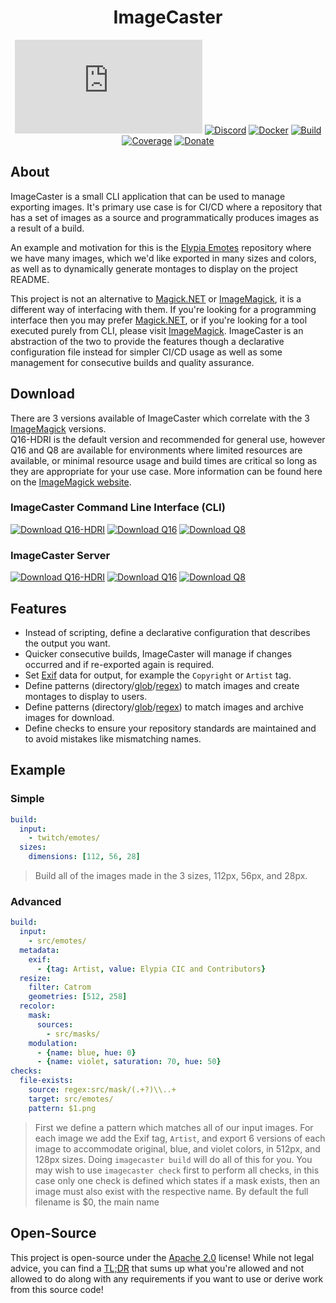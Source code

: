 <div align="center">

# ImageCaster
[![Matrix]][matrix-community] [![Discord]][discord-guild] [![Docker]][docker-image] [![Build]][gitlab] [![Coverage]][gitlab] [![Donate]][elypia-donate]
</div>

## About
ImageCaster is a small CLI application that can be used to manage
exporting images. It's primary use case is for CI/CD where a
repository that has a set of images as a source and programmatically
produces images as a result of a build.

An example and motivation for this is the [Elypia Emotes] repository
where we have many images, which we'd like exported in many
sizes and colors, as well as to dynamically generate montages to
display on the project README.

This project is not an alternative to [Magick.NET] or [ImageMagick], it
is a different way of interfacing with them. If you're looking for a
programming interface then you may prefer [Magick.NET], or if you're
looking for a tool executed purely from CLI, please visit [ImageMagick].
ImageCaster is an abstraction of the two to provide the features though
a declarative configuration file instead for simpler CI/CD usage as
well as some management for consecutive builds and quality assurance.

## Download
There are 3 versions available of ImageCaster which correlate with the 3 [ImageMagick] versions.  
Q16-HDRI is the default version and recommended for general use, however Q16 and Q8 
are available for environments where limited resources are available, or minimal
resource usage and build times are critical so long as they are appropriate for your use case.
More information can be found here on the [ImageMagick website].

### ImageCaster Command Line Interface (CLI)
[![Download Q16-HDRI]][cli-q16-hdri-download] [![Download Q16]][cli-q16-download] [![Download Q8]][cli-q8-download]

### ImageCaster Server
[![Download Q16-HDRI]][api-q16-hdri-download] [![Download Q16]][api-q16-download] [![Download Q8]][api-q8-download]

## Features
* Instead of scripting, define a declarative configuration that
describes the output you want.
* Quicker consecutive builds, ImageCaster will manage if changes
occurred and if re-exported again is required.
* Set [Exif] data for output, for example the `Copyright` or `Artist`
tag.
* Define patterns (directory/[glob]/[regex]) to match images and create
montages to display to users.
* Define patterns (directory/[glob]/[regex]) to match images and
archive images for download.
* Define checks to ensure your repository standards are maintained and
to avoid mistakes like mismatching names.

## Example
### Simple
```yml
build:
  input:
    - twitch/emotes/
  sizes:
    dimensions: [112, 56, 28]
```
> Build all of the images made in the 3 sizes, 112px, 56px, and 28px.

### Advanced
```yml
build:
  input:
    - src/emotes/
  metadata:
    exif:
      - {tag: Artist, value: Elypia CIC and Contributors}
  resize:
    filter: Catrom
    geometries: [512, 258]
  recolor:
    mask:
      sources:
        - src/masks/
    modulation:
      - {name: blue, hue: 0}
      - {name: violet, saturation: 70, hue: 50}
checks:
  file-exists:
    source: regex:src/mask/(.+?)\\..+
    target: src/emotes/
    pattern: $1.png
```
> First we define a pattern which matches all of our input images. For
> each image we add the Exif tag, `Artist`, and export 6 versions of
> each image to accommodate original, blue, and violet colors, in 512px,
> and 128px sizes. Doing `imagecaster build` will do all of this for
> you. You may wish to use `imagecaster check` first to perform all
> checks, in this case only one check is defined which states if a mask
> exists, then an image must also exist with the respective name.
> By default the full filename is $0, the main name

## Open-Source
This project is open-source under the [Apache 2.0] license!
While not legal advice, you can find a [TL;DR] that sums up what
you're allowed and not allowed to do along with any requirements if you
want to use or derive work from this source code!

[matrix-community]: https://matrix.to/#/+elypia:matrix.org "Matrix Invite"
[discord-guild]: https://discord.com/invite/hprGMaM "Discord Invite"
[docker-image]: https://hub.docker.com/r/elypia/imagecaster "ImageCaster on Docker"
[gitlab]: https://gitlab.com/Elypia/imagecaster/commits/master "Repository on GitLab"
[elypia-donate]: https://elypia.org/donate "Donate to Elypia"
[Elypia Emotes]: https://gitlab.com/Elypia/elypia-emotes "Elypia Emotes"
[Magick.NET]: https://github.com/dlemstra/Magick.NET "Magick.NET on GitHub"
[ImageMagick]: https://github.com/ImageMagick "ImageMagick on GitHub"
[ImageMagick website]: https://imagemagick.org/ "ImageMagick Website"
[cli-q16-hdri-download]: https://gitlab.com/Elypia/imagecaster/-/jobs/artifacts/master/download?job=build-cli-q16-hdri "Download ImageCaster CLI with ImageMagick Q16-HDRI"
[cli-q16-download]: https://gitlab.com/Elypia/imagecaster/-/jobs/artifacts/master/download?job=build-cli-q16 "Download ImageCaster CLI with ImageMagick Q16"
[cli-q8-download]: https://gitlab.com/Elypia/imagecaster/-/jobs/artifacts/master/download?job=build-cli-q8 "Download ImageCaster CLI with ImageMagick Q8"
[api-q16-hdri-download]: https://gitlab.com/Elypia/imagecaster/-/jobs/artifacts/master/download?job=build-api-q16-hdri "Download ImageCaster API with ImageMagick Q16-HDRI"
[api-q16-download]: https://gitlab.com/Elypia/imagecaster/-/jobs/artifacts/master/download?job=build-api-q16 "Download ImageCaster API with ImageMagick Q16"
[api-q8-download]: https://gitlab.com/Elypia/imagecaster/-/jobs/artifacts/master/download?job=build-api-q8 "Download ImageCaster API with ImageMagick Q8"
[Exif]: https://en.wikipedia.org/wiki/Exif "Exif on Wikipedia"
[glob]: https://en.wikipedia.org/wiki/Glob_(programming) "Glob on Wikipedia"
[regex]: https://en.wikipedia.org/wiki/Regular_expression "Regular Expression on Wikipedia"
[Apache 2.0]: https://www.apache.org/licenses/LICENSE-2.0 "Apache 2.0 License"
[TL;DR]: https://tldrlegal.com/license/apache-license-2.0-(apache-2.0) "TL;DR of Apache 2.0"

[Matrix]: https://img.shields.io/matrix/elypia:matrix.org?logo=matrix "Matrix Shield"
[Discord]: https://discord.com/api/guilds/184657525990359041/widget.png "Discord Shield"
[Docker]: https://img.shields.io/docker/pulls/elypia/imagecaster?logo=docker "Docker Shield"
[Build]: https://gitlab.com/Elypia/imagecaster/badges/master/pipeline.svg "GitLab Build Shield"
[Coverage]: https://gitlab.com/Elypia/imagecaster/badges/master/coverage.svg "GitLab Coverage Shield"
[Donate]: https://img.shields.io/badge/elypia-donate-blueviolet "Donate Shield"
[Download Q16-HDRI]: https://img.shields.io/badge/Download-Q16--HDRI-blue "Download Q16-HDRI"
[Download Q16]: https://img.shields.io/badge/Download-Q16-blue "Download Q16"
[Download Q8]: https://img.shields.io/badge/Download-Q8-blue "Download Q8"

